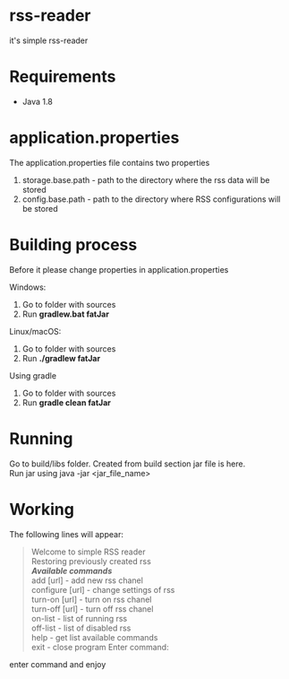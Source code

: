 # rss-reader
it's simple rss-reader

# Requirements
  * Java 1.8
  
# application.properties 
The application.properties file contains two properties   
   1. storage.base.path - path to the directory where the rss data will be stored
   2. config.base.path - path to the directory where RSS configurations will be stored  
  
# Building process

Before it please change properties in application.properties

Windows:
  1. Go to folder with sources  
  2. Run **gradlew.bat fatJar**
  
Linux/macOS:
  1. Go to folder with sources  
  2. Run **./gradlew fatJar**

Using gradle
  1. Go to folder with sources  
  2. Run **gradle clean fatJar**

# Running
Go to build/libs folder. Created from build section jar file is here.  
Run  jar using java -jar <jar_file_name>

# Working
The following lines will appear:   
> Welcome to simple RSS reader  
Restoring previously created rss  
*****Available commands*****  
  	add [url] - add new rss chanel  
	  configure [url] - change settings of rss  
	  turn-on [url] - turn on rss chanel  
	  turn-off [url] - turn off rss chanel  
	  on-list - list of running rss  
	  off-list - list of disabled rss  
	  help - get list available commands  
	  exit - close program
Enter command:  

enter command and enjoy
